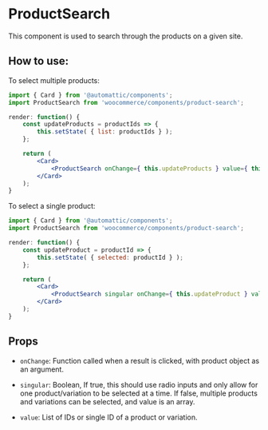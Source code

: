 # ProductSearch

This component is used to search through the products on a given site.

## How to use:

To select multiple products:

```jsx
import { Card } from '@automattic/components';
import ProductSearch from 'woocommerce/components/product-search';

render: function() {
	const updateProducts = productIds => {
		this.setState( { list: productIds } );
	};

	return (
		<Card>
			<ProductSearch onChange={ this.updateProducts } value={ this.state.list } />
		</Card>
	);
}
```

To select a single product:

```jsx
import { Card } from '@automattic/components';
import ProductSearch from 'woocommerce/components/product-search';

render: function() {
	const updateProduct = productId => {
		this.setState( { selected: productId } );
	};

	return (
		<Card>
			<ProductSearch singular onChange={ this.updateProduct } value={ this.state.selected } />
		</Card>
	);
}
```

## Props

- `onChange`: Function called when a result is clicked, with product object as an argument.

- `singular`: Boolean, If true, this should use radio inputs and only allow for one product/variation to be selected at a time. If false, multiple products and variations can be selected, and value is an array.

- `value`: List of IDs or single ID of a product or variation.
